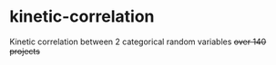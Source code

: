 # kinetic-correlation
Kinetic correlation between 2 categorical random variables
<strike>over 140 projects</strike>
